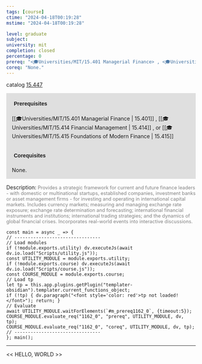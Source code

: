 ```yaml
---
tags: [course]
ctime: "2024-04-18T00:19:28"
mstime: "2024-04-18T00:19:28"

level: graduate
subject: 
university: mit
completion: closed
percentage: 0
prereq: "<🎓Universities/MIT/15.401 Managerial Finance> , <🎓Universities/MIT/15.414 Financial Management> , or <🎓Universities/MIT/15.415 Foundations of Modern Finance>"
coreq: "None."
---
```


catalog [15.447](http://student.mit.edu/catalog/m15b.html#15.447)

<span style="display: block; padding: 15px; background-color: rgb(100, 100, 100, 0.2);"><font id="m_prereq1162_0" style="display: block; font-family: Arial, sans-serif; font-weight: bold; padding: 5px">Prerequisites</font><br><span id="prereq1162_0">[[🎓Universities/MIT/15.401 Managerial Finance | 15.401]] , [[🎓Universities/MIT/15.414 Financial Management | 15.414]] , or [[🎓Universities/MIT/15.415 Foundations of Modern Finance | 15.415]]</span></span>
<span style="display: block; padding: 15px; background-color: rgb(100, 100, 100, 0.2);"><font id="m_coreq1162_0" style="display: block; font-family: Arial, sans-serif; font-weight: bold; padding: 5px">Corequisites</font><br><span id="coreq1162_0">None.</span></span>

<font style="">Description:</font>
<font style="color: grey; font-size: 0.8rem;">Provides a strategic framework for current and future finance leaders - with domestic or multinational startups, established companies, investment banks or asset management firms - for investing and operating in international capital markets.  Includes currency markets; measuring and managing exchange rate exposure; exchange rate determination and forecasting; international financial instruments and institutions; international trading strategies; and the dynamics of global financial crises.  Incorporates real-world events into interactive discussions.</font>

```dataviewjs
const main = async _ => {
// --------------------------------
// Load modules
if (!module.exports.utility) dv.executeJs(await dv.io.load("Scripts/utility.js"));
const UTILITY_MODULE = module.exports.utility;
if (!module.exports.course) dv.executeJs(await dv.io.load("Scripts/course.js"));
const COURSE_MODULE = module.exports.course;
// Load tp
let tp = this.app.plugins.getPlugin("templater-obsidian").templater.current_functions_object;
if (!tp) { dv.paragraph("<font style='color: red'>tp not loaded!</font>"); return; }
// Evaluate
await UTILITY_MODULE.waitForElements(`#m_prereq1162_0`, {timeout:5});
COURSE_MODULE.evaluate_req("1162_0", "prereq", UTILITY_MODULE, dv, tp);
COURSE_MODULE.evaluate_req("1162_0", "coreq", UTILITY_MODULE, dv, tp);
// --------------------------------
}; main();
```

---

<< HELLO, WORLD >>
